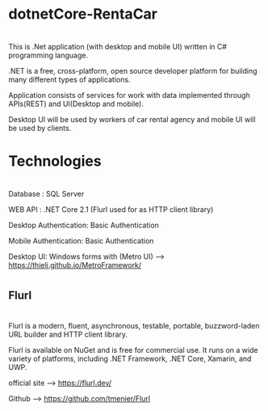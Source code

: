 # dotnetCore-RentaCar
#
This is .Net application (with desktop and mobile UI) written in C# programming language.

.NET is a free, cross-platform, open source developer platform for building many different types of applications.

Application consists of services for work with data implemented through APIs(REST) and UI(Desktop and mobile).

Desktop UI will be used by workers of car rental agency and mobile UI will be used by clients.
#


# Technologies
#
Database : SQL Server

WEB API : .NET Core 2.1 (Flurl used for as HTTP client library)

Desktop Authentication: Basic Authentication

Mobile Authentication: Basic Authentication

Desktop UI: Windows forms with (Metro UI) --> https://thielj.github.io/MetroFramework/
#


## Flurl
#
Flurl is a modern, fluent, asynchronous, testable, portable, buzzword-laden URL builder and HTTP client library.

Flurl is available on NuGet and is free for commercial use. It runs on a wide variety of platforms, including .NET Framework, .NET Core, Xamarin, and UWP.

official site --> https://flurl.dev/

Github --> https://github.com/tmenier/Flurl

